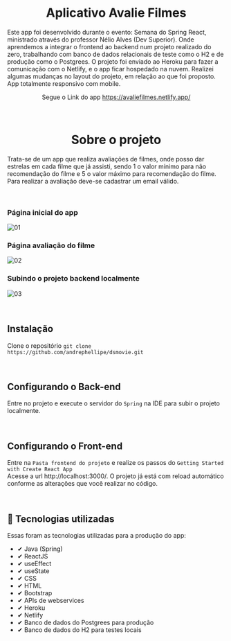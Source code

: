 <h1 align="center">
<br>
 Aplicativo Avalie Filmes
 <br>
</h1>
 
<p> Este app foi desenvolvido durante o evento: Semana do Spring React, ministrado através do professor Nélio Alves (Dev Superior). 
  Onde aprendemos a integrar o frontend ao backend num projeto realizado do zero, trabalhando com banco de dados relacionais de teste como o H2 e de produção como o Postgrees. 
O projeto foi enviado ao Heroku para fazer a comunicação com o Netlify, e o app ficar hospedado na nuvem. Realizei algumas mudanças no layout do projeto, em relação ao que foi proposto. App totalmente responsivo com mobile.</p>
<p align="center">Segue o Link do app <a href="https://avaliefilmes.netlify.app/" target="_blank">https://avaliefilmes.netlify.app/</a></p>

<h1 align="center">
<br>
 Sobre o projeto
<br>
</h1>
<p> Trata-se de um app que realiza avaliações de filmes, onde posso dar estrelas em cada filme que já assisti, sendo 1 o valor mínimo para não recomendação do filme e 5 o valor máximo para recomendação do filme. Para realizar a avaliação deve-se cadastrar um email válido.</p>
  
<br>
  
<h3>
  <p align="left">Página inicial do app</p>
</h3>
  
  ![01](https://user-images.githubusercontent.com/78508014/168436722-45b08b8d-2e7a-469f-a73b-35ba5b913493.jpg)
  
<h3>
  <p align="left">Página avaliação do filme</p>
</h3>

![02](https://user-images.githubusercontent.com/78508014/168437495-2fc90d61-b9e4-4cc6-a6ba-fe365c3ec858.jpg)

<h3>
  <p align="left">Subindo o projeto backend localmente</p>
</h3>

![03](https://user-images.githubusercontent.com/78508014/168440011-c3815dc6-cb3e-4cce-ba45-71a6e362e971.jpg)

<br>



## Instalação

Clone o repositório `git clone https://github.com/andrephellipe/dsmovie.git`

<br>

## Configurando o Back-end

Entre no projeto e execute o servidor do `Spring` na IDE para subir o projeto localmente.

<br>

## Configurando o Front-end

Entre na `Pasta frontend do projeto` e realize os passos do `Getting Started with Create React App`
<br>
Acesse a url http://localhost:3000/. O projeto já está com reload automático conforme as alterações que você realizar no código.

<br>


## 🚀 Tecnologias utilizadas
Essas foram as tecnologias utilizadas para a produção do app:

- ✔ Java (Spring)
- ✔ ReactJS
- ✔ useEffect
- ✔ useState
- ✔ CSS
- ✔ HTML
- ✔ Bootstrap
- ✔ APIs de webservices
- ✔ Heroku
- ✔ Netlify
- ✔ Banco de dados do Postgrees para produção
- ✔ Banco de dados do H2 para testes locais
